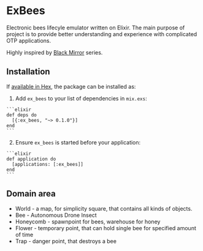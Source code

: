 # ExBees

Electronic bees lifecyle emulator written on Elixir.
The main purpose of project is to provide better understanding and experience with complicated OTP applications.

Highly inspired by [Black Mirror](https://en.wikipedia.org/wiki/Hated_in_the_Nation_(Black_Mirror)) series.

## Installation

If [available in Hex](https://hex.pm/docs/publish), the package can be installed as:

  1. Add `ex_bees` to your list of dependencies in `mix.exs`:

    ```elixir
    def deps do
      [{:ex_bees, "~> 0.1.0"}]
    end
    ```

  2. Ensure `ex_bees` is started before your application:

    ```elixir
    def application do
      [applications: [:ex_bees]]
    end
    ```

## Domain area

* World - a map, for simplicity square, that contains all kinds of objects.
* Bee - Autonomous Drone Insect
* Honeycomb - spawnpoint for bees, warehouse for honey
* Flower - temporary point, that can hold single bee for specified amount of time
* Trap - danger point, that destroys a bee
